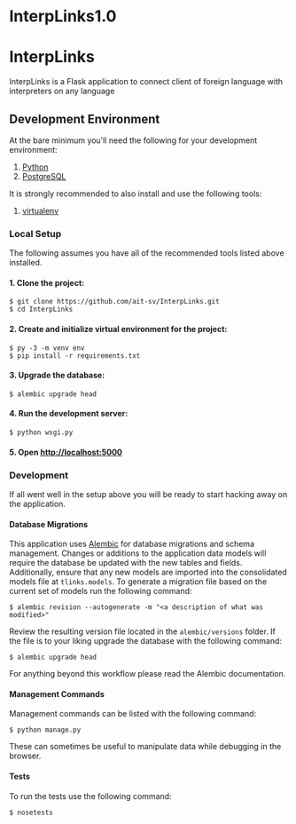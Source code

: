 # InterpLinks1.0


# InterpLinks

InterpLinks is a Flask application to connect client of foreign language with interpreters on any language

## Development Environment

At the bare minimum you'll need the following for your development environment:

1. [Python](http://www.python.org/)
2. [PostgreSQL](http://www.postgresql.com/)


It is strongly recommended to also install and use the following tools:

1. [virtualenv](https://python-guide.readthedocs.org/en/latest/dev/virtualenvs/#virtualenv)

### Local Setup

The following assumes you have all of the recommended tools listed above installed.

#### 1. Clone the project:

    $ git clone https://github.com/ait-sv/InterpLinks.git
    $ cd InterpLinks

#### 2. Create and initialize virtual environment for the project:

    $ py -3 -m venv env
    $ pip install -r requirements.txt

#### 3. Upgrade the database:

    $ alembic upgrade head

#### 4. Run the development server:

    $ python wsgi.py

#### 5. Open [http://localhost:5000](http://localhost:5000)


### Development

If all went well in the setup above you will be ready to start hacking away on
the application.

#### Database Migrations

This application uses [Alembic](http://alembic.readthedocs.org/) for database
migrations and schema management. Changes or additions to the application data
models will require the database be updated with the new tables and fields.
Additionally, ensure that any new models are imported into the consolidated
models file at `tlinks.models`. To generate a migration file based on the
current set of models run the following command:

    $ alembic revision --autogenerate -m "<a description of what was modified>"

Review the resulting version file located in the `alembic/versions` folder. If
the file is to your liking upgrade the database with the following command:

    $ alembic upgrade head

For anything beyond this workflow please read the Alembic documentation.

#### Management Commands

Management commands can be listed with the following command:

    $ python manage.py

These can sometimes be useful to manipulate data while debugging in the browser.


#### Tests

To run the tests use the following command:

    $ nosetests